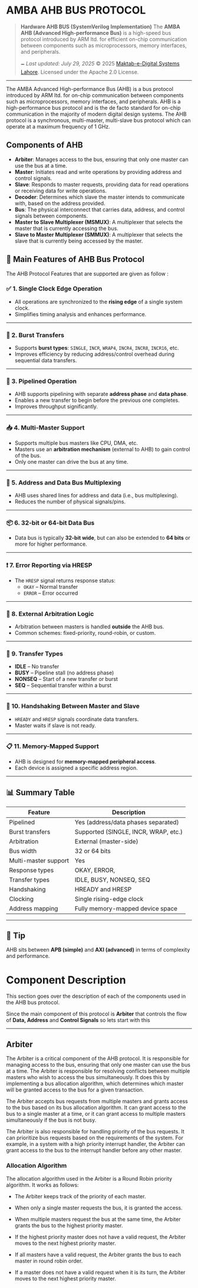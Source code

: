 # AMBA AHB BUS PROTOCOL

> **Hardware AHB BUS (SystemVerilog Implementation)**
> The **AMBA AHB (Advanced High-performance Bus)** is a high-speed bus protocol introduced by ARM ltd. for efficient on-chip communication between components such as microprocessors, memory interfaces, and peripherals.
>
> 🗕️ *Last updated: July 29, 2025*
> © 2025 [Maktab-e-Digital Systems Lahore](https://github.com/meds-uet). Licensed under the Apache 2.0 License.

---

The AMBA Advanced High-performance Bus (AHB) is a bus protocol introduced by ARM ltd. for on-chip communication between components such as microprocessors, memory interfaces, and peripherals. AHB is a high-performance bus protocol and is the de facto standard for on-chip communication in the majority of modern digital design systems. The AHB protocol is a synchronous, multi-master, multi-slave bus protocol which can operate at a maximum frequency of 1 GHz.

## Components of AHB
- **Arbiter**: Manages access to the bus, ensuring that only one master can use the bus at a time.
- **Master**: Initiates read and write operations by providing address and control signals.
- **Slave**: Responds to master requests, providing data for read operations or receiving data for write operations.
- **Decoder**: Determines which slave the master intends to communicate with, based on the address provided.
- **Bus**: The physical interconnect that carries data, address, and control signals between components.
- **Master to Slave Multiplexer (MSMUX)**: A multiplexer that selects the master that is currently accessing the bus.
- **Slave to Master Multiplexer (SMMUX)**: A multiplexer that selects the slave that is currently being accessed by the master.



## 🔑 Main Features of AHB Bus Protocol
The AHB Protocol Features that are supported are given as follow :


### ✅ 1. Single Clock Edge Operation
- All operations are synchronized to the **rising edge** of a single system clock.
- Simplifies timing analysis and enhances performance.

---

### 🚀 2. Burst Transfers
- Supports **burst types**: `SINGLE`, `INCR`, `WRAP4`, `INCR4`, `INCR8`, `INCR16`, etc.
- Improves efficiency by reducing address/control overhead during sequential data transfers.

---

### 🔁 3. Pipelined Operation
- AHB supports pipelining with separate **address phase** and **data phase**.
- Enables a new transfer to begin before the previous one completes.
- Improves throughput significantly.

---

### 📥 4. Multi-Master Support
- Supports multiple bus masters like CPU, DMA, etc.
- Masters use an **arbitration mechanism** (external to AHB) to gain control of the bus.
- Only one master can drive the bus at any time.

---

### 🔀 5. Address and Data Bus Multiplexing
- AHB uses shared lines for address and data (i.e., bus multiplexing).
- Reduces the number of physical signals/pins.

---

### 📦 6. 32-bit or 64-bit Data Bus
- Data bus is typically **32-bit wide**, but can also be extended to **64 bits** or more for higher performance.

---

### ❗ 7. Error Reporting via HRESP
- The `HRESP` signal returns response status:
  - `OKAY` – Normal transfer
  - `ERROR` – Error occurred

---

### 🧠 8. External Arbitration Logic
- Arbitration between masters is handled **outside** the AHB bus.
- Common schemes: fixed-priority, round-robin, or custom.

---

### 📶 9. Transfer Types
- **IDLE** – No transfer
- **BUSY** – Pipeline stall (no address phase)
- **NONSEQ** – Start of a new transfer or burst
- **SEQ** – Sequential transfer within a burst

---

### 🎯 10. Handshaking Between Master and Slave
- `HREADY` and `HRESP` signals coordinate data transfers.
- Master waits if slave is not ready.

---

### 📋 11. Memory-Mapped Support
- AHB is designed for **memory-mapped peripheral access**.
- Each device is assigned a specific address region.

---

## 📊 Summary Table

| Feature              | Description                                      |
|----------------------|--------------------------------------------------|
| Pipelined            | Yes (address/data phases separated)              |
| Burst transfers      | Supported (SINGLE, INCR, WRAP, etc.)             |
| Arbitration          | External (master-side)                           |
| Bus width            | 32 or 64 bits                                    |
| Multi-master support | Yes                                              |
| Response types       | OKAY, ERROR,                        |
| Transfer types       | IDLE, BUSY, NONSEQ, SEQ                          |
| Handshaking          | HREADY and HRESP                                 |
| Clocking             | Single rising-edge clock                         |
| Address mapping      | Fully memory-mapped device space                 |

---

## 🧠 Tip
AHB sits between **APB (simple)** and **AXI (advanced)** in terms of complexity and performance.

# Component Description
This section goes over the description of each of the components used in the AHB bus protocol.

Since the main component of this protocol is **Arbiter** that controls the flow of **Data, Address** and **Control Signals** so lets start with this

---

## Arbiter

The Arbiter is a critical component of the AHB protocol. It is responsible for managing access to the bus, ensuring that only one master can use the bus at a time. The Arbiter is responsible for resolving conflicts between multiple masters who wish to access the bus simultaneously. It does this by implementing a bus allocation algorithm, which determines which master will be granted access to the bus for a given transaction.

The Arbiter accepts bus requests from multiple masters and grants access to the bus based on its bus allocation algorithm. It can grant access to the bus to a single master at a time, or it can grant access to multiple masters simultaneously if the bus is not busy.

The Arbiter is also responsible for handling priority of the bus requests. It can prioritize bus requests based on the requirements of the system. For example, in a system with a high priority interrupt handler, the Arbiter can grant access to the bus to the interrupt handler before any other master.


### Allocation Algorithm
The allocation algorithm used in the Arbiter is a Round Robin priority algorithm. It works as follows:

- The Arbiter keeps track of the priority of each master.

- When only a single master requests the bus, it is granted the access.

- When multiple masters request the bus at the same time, the Arbiter grants the bus to the highest priority master.

- If the highest priority master does not have a valid request, the Arbiter moves to the next highest priority master.

- If all masters have a valid request, the Arbiter grants the bus to each master in round robin order.

- If a master does not have a valid request when it is its turn, the Arbiter moves to the next highest priority master.

